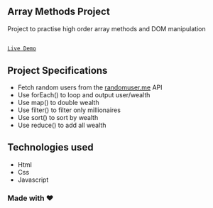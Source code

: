 ## Array Methods Project

Project to practise high order array methods and DOM manipulation 

## <a href="https://array-menthod-project.vercel.app/" target="_blank" title="Demo">
    Live Demo
</a>

## Project Specifications

- Fetch random users from the [randomuser.me](https://randomuser.me) API
- Use forEach() to loop and output user/wealth
- Use map() to double wealth
- Use filter() to filter only millionaires
- Use sort() to sort by wealth
- Use reduce() to add all wealth

## Technologies used

- Html
- Css
- Javascript

### Made with :heart: 

